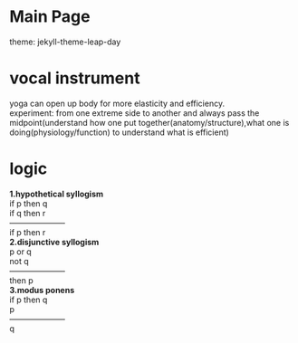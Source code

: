 # Main Page
theme: jekyll-theme-leap-day
# vocal instrument
yoga can open up body for more elasticity and efficiency.<br>
experiment: from one extreme side to another and always pass the midpoint(understand how one put together(anatomy/structure),what one is doing(physiology/function) to understand what is efficient)
# logic
<b>1.hypothetical syllogism</b>
<br>if p then q
<br>if q then r
<br>———————
<br>if p then r
<br><b>2.disjunctive syllogism</b>
<br>p or q
<br>not q
<br>———————
<br>then p
<br><b>3.modus ponens</b>
<br>if p then q
<br>p
<br>———————
<br>q
